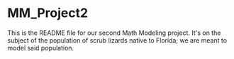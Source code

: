 # MM_Project2

This is the README file for our second Math Modeling project. It's on the subject of the population of scrub lizards native to Florida; we are meant to model said population. 
